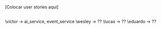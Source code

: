 [Colocar user stories aqui]

\
\victor -> ai_service, event_service
\wesley -> ??
\lucas -> ??
\eduardo -> ??
